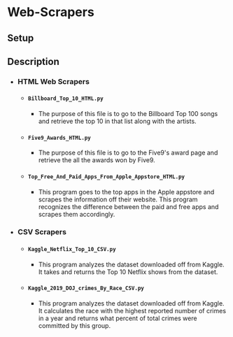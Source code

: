 # Web-Scrapers

## Setup

## Description

- ### HTML Web Scrapers

  - #### `Billboard_Top_10_HTML.py`
    - The purpose of this file is to go to the Billboard Top 100 songs and retrieve the top 10 in that list along with the artists.

  - #### `Five9_Awards_HTML.py`
    - The purpose of this file is to go to the Five9's award page and retrieve the all the awards won by Five9.
    
  - #### `Top_Free_And_Paid_Apps_From_Apple_Appstore_HTML.py`
    - This program goes to the top apps in the Apple appstore and scrapes the information off their website. This program recognizes the difference between the paid and free apps and scrapes them accordingly.
    
- ### CSV Scrapers

  - #### `Kaggle_Netflix_Top_10_CSV.py`
    - This program analyzes the dataset downloaded off from Kaggle. It takes and returns the Top 10 Netflix shows from the dataset.
 
  - #### `Kaggle_2019_DOJ_crimes_By_Race_CSV.py`
    - This program analyzes the dataset downloaded off from Kaggle. It calculates the race with the highest reported number of crimes in a year and returns what percent of total crimes were committed by this group.
